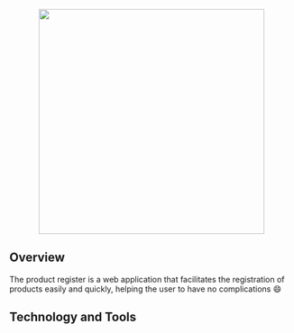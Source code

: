 <p align="center">
  <img src="https://user-images.githubusercontent.com/79415128/148538300-0bb2ae49-3120-408c-92d0-740f576e9b32.png" width="400" height="400"/>
</p>

<h2>Overview</h2>
The product register is a web application that facilitates the registration of products easily and quickly, helping the user to have no complications 😄

<h2>Technology and Tools</h2
<img src="https://cdn.jsdelivr.net/gh/devicons/devicon/icons/rails/rails-plain-wordmark.svg" width="300" height="300"/>
